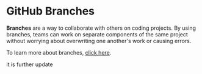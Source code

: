 # GitHub Branches

**Branches** are a way to collaborate with others on coding projects. By using branches, teams can work on separate components of the same project without worrying about overwriting one another's work or causing errors.

To learn more about branches, [click here](https://docs.github.com/en/pull-requests/collaborating-with-pull-requests/proposing-changes-to-your-work-with-pull-requests/about-branches).

it is further update
